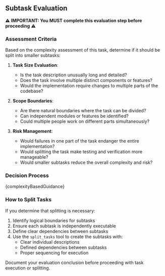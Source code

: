 ## Subtask Evaluation

⚠️ **IMPORTANT: You MUST complete this evaluation step before proceeding** ⚠️

### Assessment Criteria

Based on the complexity assessment of this task, determine if it should be split into smaller subtasks:

1. **Task Size Evaluation**:
   - Is the task description unusually long and detailed?
   - Does the task involve multiple distinct components or features?
   - Would the implementation require changes to multiple parts of the codebase?

2. **Scope Boundaries**:
   - Are there natural boundaries where the task can be divided?
   - Can independent modules or features be identified?
   - Could multiple people work on different parts simultaneously?

3. **Risk Management**:
   - Would failures in one part of the task endanger the entire implementation?
   - Would splitting the task make testing and verification more manageable?
   - Would smaller subtasks reduce the overall complexity and risk?

### Decision Process

{complexityBasedGuidance}

### How to Split Tasks

If you determine that splitting is necessary:

1. Identify logical boundaries for subtasks
2. Ensure each subtask is independently executable
3. Define clear dependencies between subtasks
4. Use the `split_tasks` tool to create the subtasks with:
   - Clear individual descriptions
   - Defined dependencies between subtasks
   - Proper sequencing for execution

Document your evaluation conclusion before proceeding with task execution or splitting. 